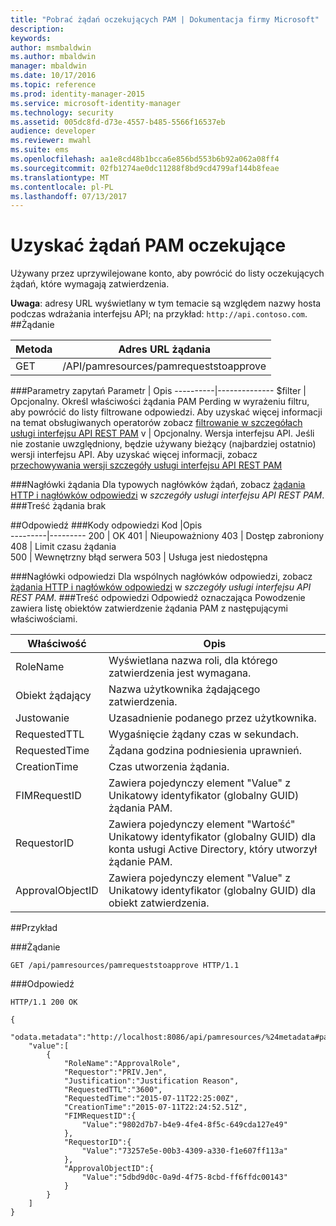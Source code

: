 ```yaml
---
title: "Pobrać żądań oczekujących PAM | Dokumentacja firmy Microsoft"
description: 
keywords: 
author: msmbaldwin
ms.author: mbaldwin
manager: mbaldwin
ms.date: 10/17/2016
ms.topic: reference
ms.prod: identity-manager-2015
ms.service: microsoft-identity-manager
ms.technology: security
ms.assetid: 005dc8fd-d73e-4557-b485-5566f16537eb
audience: developer
ms.reviewer: mwahl
ms.suite: ems
ms.openlocfilehash: aa1e8cd48b1bcca6e856bd553b6b92a062a08ff4
ms.sourcegitcommit: 02fb1274ae0dc11288f8bd9cd4799af144b8feae
ms.translationtype: MT
ms.contentlocale: pl-PL
ms.lasthandoff: 07/13/2017
---
```

# <a name="get-pending-pam-requests"></a>Uzyskać żądań PAM oczekujące
Używany przez uprzywilejowane konto, aby powrócić do listy oczekujących żądań, które wymagają zatwierdzenia.

**Uwaga**: adresy URL wyświetlany w tym temacie są względem nazwy hosta podczas wdrażania interfejsu API; na przykład: `http://api.contoso.com`.
##<a name="request"></a>Żądanie

Metoda  |Adres URL żądania  
---------|---------
GET     |/API/pamresources/pamrequeststoapprove

###<a name="query-parameters"></a>Parametry zapytań
Parametr | Opis
----------|--------------
$filter | Opcjonalny. Określ właściwości żądania PAM Perding w wyrażeniu filtru, aby powrócić do listy filtrowane odpowiedzi. Aby uzyskać więcej informacji na temat obsługiwanych operatorów zobacz [filtrowanie w szczegółach usługi interfejsu API REST PAM](privileged-access-management-rest-api-service-details.md#filtering)
v | Opcjonalny. Wersja interfejsu API. Jeśli nie zostanie uwzględniony, będzie używany bieżący (najbardziej ostatnio) wersji interfejsu API. Aby uzyskać więcej informacji, zobacz [przechowywania wersji szczegóły usługi interfejsu API REST PAM](privileged-access-management-rest-api-service-details.md#versioning)

###<a name="request-headers"></a>Nagłówki żądania
Dla typowych nagłówków żądań, zobacz [żądania HTTP i nagłówków odpowiedzi](privileged-access-management-rest-api-service-details.md#http-request-and-response-headers) w *szczegóły usługi interfejsu API REST PAM*.
###<a name="request-body"></a>Treść żądania
brak

##<a name="response"></a>Odpowiedź
###<a name="response-codes"></a>Kody odpowiedzi
Kod  |Opis  
---------|---------
200 | OK
401 | Nieupoważniony
403 | Dostęp zabroniony
408 | Limit czasu żądania   
500 | Wewnętrzny błąd serwera
503 | Usługa jest niedostępna

###<a name="response-headers"></a>Nagłówki odpowiedzi
Dla wspólnych nagłówków odpowiedzi, zobacz [żądania HTTP i nagłówków odpowiedzi](privileged-access-management-rest-api-service-details.md#http-request-and-response-headers) w *szczegóły usługi interfejsu API REST PAM*.
###<a name="response-body"></a>Treść odpowiedzi
Odpowiedź oznaczająca Powodzenie zawiera listę obiektów zatwierdzenie żądania PAM z następującymi właściwościami.

Właściwość | Opis
---------|-------------
RoleName | Wyświetlana nazwa roli, dla którego zatwierdzenia jest wymagana.
Obiekt żądający | Nazwa użytkownika żądającego zatwierdzenia.
Justowanie | Uzasadnienie podanego przez użytkownika.
RequestedTTL | Wygaśnięcie żądany czas w sekundach.
RequestedTime | Żądana godzina podniesienia uprawnień.
CreationTime | Czas utworzenia żądania.
FIMRequestID | Zawiera pojedynczy element "Value" z Unikatowy identyfikator (globalny GUID) żądania PAM.
RequestorID | Zawiera pojedynczy element "Wartość" Unikatowy identyfikator (globalny GUID) dla konta usługi Active Directory, który utworzył żądanie PAM.
ApprovalObjectID | Zawiera pojedynczy element "Value" z Unikatowy identyfikator (globalny GUID) dla obiekt zatwierdzenia.

##<a name="example"></a>Przykład

###<a name="request"></a>Żądanie
```
GET /api/pamresources/pamrequeststoapprove HTTP/1.1
```
###<a name="response"></a>Odpowiedź
```
HTTP/1.1 200 OK

{
    "odata.metadata":"http://localhost:8086/api/pamresources/%24metadata#pamrequeststoapprove",
    "value":[
        {
            "RoleName":"ApprovalRole",
            "Requestor":"PRIV.Jen",
            "Justification":"Justification Reason",
            "RequestedTTL":"3600",
            "RequestedTime":"2015-07-11T22:25:00Z",
            "CreationTime":"2015-07-11T22:24:52.51Z",
            "FIMRequestID":{
                "Value":"9802d7b7-b4e9-4fe4-8f5c-649cda127e49"
            },
            "RequestorID":{
                "Value":"73257e5e-00b3-4309-a330-f1e607ff113a"
            },
            "ApprovalObjectID":{
                "Value":"5dbd9d0c-0a9d-4f75-8cbd-ff6ffdc00143"
            }
        }
    ]
}
```       
